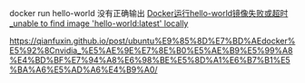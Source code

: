 docker run hello-world 没有正确输出
[Docker运行hello-world镜像失败或超时_unable to find image 'hello-world:latest' locally](https://blog.csdn.net/m0_51193794/article/details/141396742)

https://qianfuxin.github.io/post/ubuntu%E9%85%8D%E7%BD%AEdocker%E5%92%8Cnvidia_%E5%AE%9E%E7%8E%B0%E5%AE%B9%E5%99%A8%E4%BD%BF%E7%94%A8%E6%98%BE%E5%8D%A1%E6%B7%B1%E5%BA%A6%E5%AD%A6%E4%B9%A0/